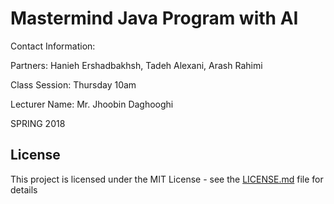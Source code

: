 # Mastermind Java Program with AI

Contact Information:

Partners: Hanieh Ershadbakhsh, Tadeh Alexani, Arash Rahimi

Class Session: Thursday 10am

Lecturer Name: Mr. Jhoobin Daghooghi

SPRING 2018

## License

This project is licensed under the MIT License - see the [LICENSE.md](LICENSE.md) file for details
